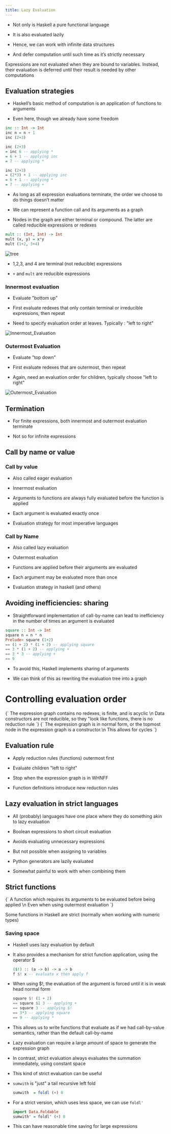 ```yaml
---
title: Lazy Evaluation
---
```


-   Not only is Haskell a pure functional language

-   It is also evaluated lazily

-   Hence, we can work with infinite data structures

-   And defer computation until such time as it’s strictly necessary

<Definition name="Lazy Evaluation">
Expressions are not evaluated when they are bound to variables. Instead, their evaluation is deferred until their result is needed by other computations
</Definition>

## Evaluation strategies

-   Haskell’s basic method of computation is an application of functions
    to arguments

-   Even here, though we already have some freedom

```haskell
inc :: Int -> Int
inc n = n + 1
inc (2+3)
```

```haskell
inc (2+3)
= inc 6 -- applying *
= 6 + 1 -- applying inc
= 7 -- applying *
```

```haskell
inc (2+3)
= (2*3) + 1 -- applying inc
= 6 + 1 -- applying *
= 7 -- applying +
```

-   As long as all expression evaluations terminate, the order we choose
    to do things doesn’t matter

-   We can represent a function call and its arguments as a graph

-   Nodes in the graph are either terminal or compound. The latter are
    called reducible expressions or redexes

```haskell
mult :: (Int, Int) -> Int
mult (x, y) = x*y
mult (1+2, 3+4)
```

![tree](/img/Year_2/Programming_Paradigms/Functional/Lazy_Evaluation/Tree1.webp)

-   1,2,3, and 4 are terminal (not reducible) expressions

-   `+` and `mult` are reducible expressions

### Innermost evaluation

-   Evaluate "bottom up"

-   First evaluate redexes that only contain terminal or irreducible
    expressions, then repeat

-   Need to specify evaluation order at leaves. Typically : "left to
    right"

![Innermost_Evaluation](/img/Year_2/Programming_Paradigms/Functional/Lazy_Evaluation/Innermost.webp)

### Outermost Evaluation

-   Evaluate "top down"

-   First evaluate redexes that are outermost, then repeat

-   Again, need an evaluation order for children, typically choose "left
    to right"

![Outermost_Evaluation](/img/Year_2/Programming_Paradigms/Functional/Lazy_Evaluation/Outermost.webp)

## Termination

-   For finite expressions, both innermost and outermost evaluation
    terminate

-   Not so for infinite expressions

## Call by name or value

### Call by value

-   Also called eager evaluation

-   Innermost evaluation

-   Arguments to functions are always fully evaluated before the
    function is applied

-   Each argument is evaluated exactly once

-   Evaluation strategy for most imperative languages

### Call by Name

-   Also called lazy evaluation

-   Outermost evaluation

-   Functions are applied before their arguments are evaluated

-   Each argument may be evaluated more than once

-   Evaluation strategy in haskell (and others)

## Avoiding inefficiencies: sharing

-   Straightforward implementation of call-by-name can lead to
    inefficiency in the number of times an argument is evaluated

```haskell
square :: Int -> Int
square n = n * n
Prelude> square (1+2)
== (1 + 2) * (1 + 2) -- applying square
== 3 * (1 + 2) -- applying +
== 3 * 3 -- applying +
== 9
```

-   To avoid this, Haskell implements sharing of arguments

-   We can think of this as rewriting the evaluation tree into a graph

# Controlling evaluation order

<Definition name="Normal Form">
{`
The expression graph contains no redexes, is finite, and is acyclic \n
Data constructors are not reducible, so they "look like functions, there is no reduction rule
`}
</Definition>

<Definition name="Weak head normal form (WHNF)">
{`
The expression graph is in normal form, or the topmost node in the expression graph is a constructor.\n
This allows for cycles
`}
</Definition>

## Evaluation rule

-   Apply reduction rules (functions) outermost first

-   Evaluate children "left to right"

-   Stop when the expression graph is in WHNFF

-   Function definitions introduce new reduction rules

## Lazy evaluation in strict languages

-   All (probably) languages have one place where they do something akin
    to lazy evaluation

-   Boolean expressions to short circuit evaluation

-   Avoids evaluating unnecessary expressions

-   But not possible when assigning to variables

-   Python generators are lazily evaluated

-   Somewhat painful to work with when combining them

## Strict functions

<Definition name="Strict function">
{`
A function which requires its arguments to be evaluated before being applied \n
Even when using outermost evaluation
`}
</Definition>

Some functions in Haskell are strict (normally when working with numeric
types)

### Saving space

-   Haskell uses lazy evaluation by default

-   It also provides a mechanism for strict function application, using
    the operator \$

    ```haskell
    ($!) :: (a -> b) -> a -> b
    f $! x -- evaluate x then apply f
    ```

-   When using \$!, the evaluation of the argument is forced
    until it is in weak head normal form

    ```haskell
    square $! (1 + 2)
    == square $1 3 -- applying +
    == square 3 -- applying $!
    == 3*3 -- applying square
    == 9 -- applying *
    ```

-   This allows us to write functions that evaluate as if we had
    call-by-value semantics, rather than the default call-by-name

-   Lazy evaluation can require a large amount of space to generate the
    expression graph

-   In contrast, strict evaluation always evaluates the summation
    immediately, using constant space

-   This kind of strict evaluation can be useful

-   `sumwith` is "just" a tail recursive left fold

    ```haskell
    sumwith  = foldl (+) 0
    ```

-   For a strict version, which uses less space, we can use
    `foldl'`

    ```haskell
    import Data.Foldable
    sumwith' = foldl' (+) 0
    ```

-   This can have reasonable time saving for large expressions
